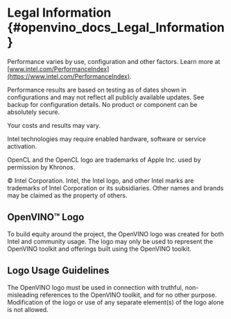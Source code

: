 # Legal Information {#openvino_docs_Legal_Information}

Performance varies by use, configuration and other factors. Learn more at [www.intel.com/PerformanceIndex](https://www.intel.com/PerformanceIndex).
 
Performance results are based on testing as of dates shown in configurations and may not reflect all publicly available updates. See backup for configuration details.  No product or component can be absolutely secure.
 
Your costs and results may vary.
 
Intel technologies may require enabled hardware, software or service activation.

OpenCL and the OpenCL logo are trademarks of Apple Inc. used by permission by Khronos.

© Intel Corporation. Intel, the Intel logo, and other Intel marks are trademarks of Intel Corporation or its subsidiaries. Other names and brands may be claimed as the property of others.
 
## OpenVINO™ Logo
To build equity around the project, the OpenVINO logo was created for both Intel and community usage. The logo may only be used to represent the OpenVINO toolkit and offerings built using the OpenVINO toolkit.
 
## Logo Usage Guidelines
The OpenVINO logo must be used in connection with truthful, non-misleading references to the OpenVINO toolkit, and for no other purpose.
Modification of the logo or use of any separate element(s) of the logo alone is not allowed.